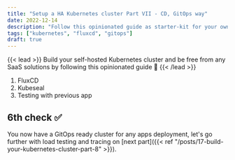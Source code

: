 ```yaml
---
title: "Setup a HA Kubernetes cluster Part VII - CD, GitOps way"
date: 2022-12-14
description: "Follow this opinionated guide as starter-kit for your own Kubernetes platform..."
tags: ["kubernetes", "fluxcd", "gitops"]
draft: true
---
```


{{< lead >}}
Build your self-hosted Kubernetes cluster and be free from any SaaS solutions by following this opinionated guide 🎉
{{< /lead >}}

1. FluxCD
2. Kubeseal
3. Testing with previous app

## 6th check ✅

You now have a GitOps ready cluster for any apps deployment, let's go further with load testing and tracing on [next part]({{< ref "/posts/17-build-your-kubernetes-cluster-part-8" >}}).
